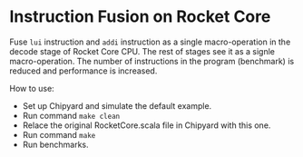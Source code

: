 # Instruction Fusion on Rocket Core
Fuse `lui` instruction and `addi` instruction as a single macro-operation in the decode stage of Rocket Core CPU. The rest of stages see it as a signle macro-operation. The number of instructions in the program (benchmark) is reduced and performance is increased.

How to use:
- Set up Chipyard and simulate the default example.
- Run command `make clean`
- Relace the original RocketCore.scala file in Chipyard with this one.
- Run command `make`
- Run benchmarks.
